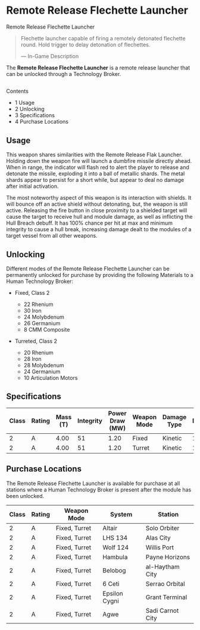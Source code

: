 # Remote Release Flechette Launcher
Remote Release Flechette Launcher
 		 	 

> 
> 
> Flechette launcher capable of firing a remotely detonated flechette round. Hold trigger to delay detonation of flechettes.
> 
> 
> — In-Game Description
> 

The **Remote Release Flechette Launcher** is a remote release launcher that can be unlocked through a Technology Broker.

## 

Contents

- 1 Usage
- 2 Unlocking
- 3 Specifications
- 4 Purchase Locations

## Usage

This weapon shares similarities with the Remote Release Flak Launcher. Holding down the weapon fire will launch a dumbfire missile directly ahead. When in range, the indicator will flash red to alert the player to release and detonate the missile, exploding it into a ball of metallic shards. The metal shards appear to persist for a short while, but appear to deal no damage after initial activation.

The most noteworthy aspect of this weapon is its interaction with shields. It will bounce off an active shield without detonating, but, the weapon is still active. Releasing the fire button in close proximity to a shielded target will cause the target to receive hull and module damage, as well as inflicting the Hull Breach debuff. It has 100% chance per hit at max and minimum integrity to cause a hull break, increasing damage dealt to the modules of a target vessel from all other weapons.

## Unlocking

Different modes of the Remote Release Flechette Launcher can be permanently unlocked for purchase by providing the following Materials to a Human Technology Broker:

- Fixed, Class 2
    - 22 Rhenium
    - 30 Iron
    - 24 Molybdenum
    - 26 Germanium
    - 8 CMM Composite

- Turreted, Class 2
    - 20 Rhenium
    - 28 Iron
    - 28 Molybdenum
    - 24 Germanium
    - 10 Articulation Motors

## Specifications

| Class | Rating | Mass<br>(T) | Integrity | Power<br>Draw (MW) | Weapon<br>Mode | Damage<br>Type | Damage | Armour<br>Piercing | ROF | DPS | Thermal<br>Load | Ammo<br>Clip Size | Ammo<br>Maximum | Value<br>(CR) |
| --- | --- | --- | --- | --- | --- | --- | --- | --- | --- | --- | --- | --- | --- | --- |
| 2 | A | 4.00 | 51 | 1.20 | Fixed | Kinetic | 13 | 80 | 0.5/s | 6.5/s | 3.6 | 1 | 72 | 353,760 |
| 2 | A | 4.00 | 51 | 1.20 | Turret | Kinetic | 13 | 70 | 0.5/s | 6.5/s | 3.6 | 1 | 72 | 1,279,200 |

## Purchase Locations

The Remote Release Flechette Launcher is available for purchase at all stations where a Human Technology Broker is present after the module has been unlocked.

| Class | Rating | Weapon Mode | System | Station |
| --- | --- | --- | --- | --- |
| 2 | A | Fixed, Turret | Altair | Solo Orbiter |
| 2 | A | Fixed, Turret | LHS 134 | Alas City |
| 2 | A | Fixed, Turret | Wolf 124 | Willis Port |
| 2 | A | Fixed, Turret | Hambula | Payne Horizons |
| 2 | A | Fixed, Turret | Belobog | al-Haytham City |
| 2 | A | Fixed, Turret | 6 Ceti | Serrao Orbital |
| 2 | A | Fixed, Turret | Epsilon Cygni | Grant Terminal |
| 2 | A | Fixed, Turret | Agwe | Sadi Carnot City |